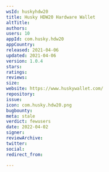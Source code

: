 ```yaml
---
wsId: huskyhdw20
title: Husky HDW20 Hardware Walle‪t
altTitle: 
authors: 
users: 10
appId: com.husky.hdw20
appCountry: 
released: 2021-04-06
updated: 2021-04-06
version: 1.0.4
stars: 
ratings: 
reviews: 
size: 
website: https://www.huskywallet.com/
repository: 
issue: 
icon: com.husky.hdw20.png
bugbounty: 
meta: stale
verdict: fewusers
date: 2022-04-02
signer: 
reviewArchive: 
twitter: 
social: 
redirect_from: 

---
```


